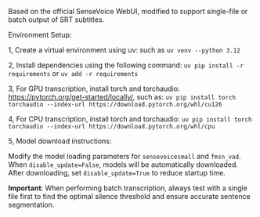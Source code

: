 Based on the official SenseVoice WebUI, modified to support single-file or batch output of SRT subtitles. 

Environment Setup:

1, Create a virtual environment using uv: such as ```uv venv --python 3.12```

2, Install dependencies using the following command: ```uv pip install -r requirements``` or ```uv add -r requirements```

3, For GPU transcription, install torch and torchaudio: https://pytorch.org/get-started/locally/, such as: ```uv pip install torch torchaudio --index-url https://download.pytorch.org/whl/cu126```

4, For CPU transcription, install torch and torchaudio: ```uv pip install torch torchaudio --index-url https://download.pytorch.org/whl/cpu```

5, Model download instructions:

Modify the model loading parameters for ```sensevoicesmall``` and ```fmsn_vad```.
When ```disable_update=False```, models will be automatically downloaded.
After downloading, set ```disable_update=True``` to reduce startup time.


**Important**:
When performing batch transcription, always test with a single file first to find the optimal silence threshold and ensure accurate sentence segmentation.